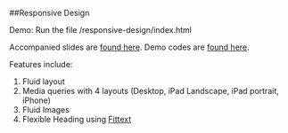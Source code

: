 ##Responsive Design

Demo: Run the file /responsive-design/index.html

Accompanied slides are [found here](http://www.slideshare.net/sweska/responsive-web-design-8861248).
Demo codes are [found here](https://github.com/sayanee/Talks/tree/master/responsive-design).

Features include:

1. Fluid layout
2. Media queries with 4 layouts (Desktop, iPad Landscape, iPad portrait, iPhone)
3. Fluid Images
4. Flexible Heading using [Fittext](http://fittextjs.com/)